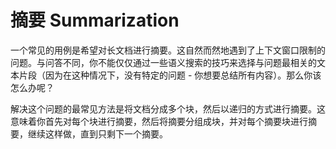 # 摘要 Summarization

一个常见的用例是希望对长文档进行摘要。这自然而然地遇到了上下文窗口限制的问题。与问答不同，你不能仅仅通过一些语义搜索的技巧来选择与问题最相关的文本片段（因为在这种情况下，没有特定的问题 - 你想要总结所有内容）。那么你该怎么办呢？

解决这个问题的最常见方法是将文档分成多个块，然后以递归的方式进行摘要。这意味着你首先对每个块进行摘要，然后将摘要分组成块，并对每个摘要块进行摘要，继续这样做，直到只剩下一个摘要。